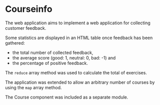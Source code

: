 # Courseinfo

The web application aims to implement a web application for collecting customer feedback.

Some statistics are displayed in an HTML table once feedback has been gathered:
- the total number of collected feedback,
- the average score (good: 1, neutral: 0, bad: -1) and
- the percentage of positive feedback.

The `reduce` array method was used to calculate the total of exercises.

The application was extended to allow an arbitrary number of courses by using the `map` array method.

The Course component was included as a separate module.
